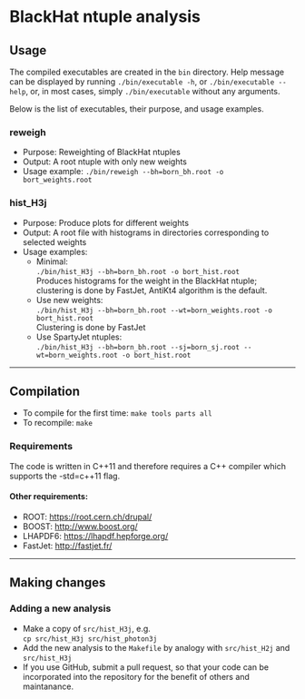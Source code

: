 # BlackHat ntuple analysis

## Usage

The compiled executables are created in the `bin` directory. Help message can be displayed by running `./bin/executable -h`, or `./bin/executable --help`, or, in most cases, simply `./bin/executable` without any arguments.

Below is the list of executables, their purpose, and usage examples.

### reweigh
* Purpose: Reweighting of BlackHat ntuples
* Output: A root ntuple with only new weights
* Usage example: `./bin/reweigh --bh=born_bh.root -o bort_weights.root`

### hist_H3j
* Purpose: Produce plots for different weights
* Output: A root file with histograms in directories corresponding to selected weights
* Usage examples:
  * Minimal: <br />
    `./bin/hist_H3j --bh=born_bh.root -o bort_hist.root` <br />
    Produces histograms for the weight in the BlackHat ntuple; clustering is done by FastJet, AntiKt4 algorithm is the default.
  * Use new weights: <br />
    `./bin/hist_H3j --bh=born_bh.root --wt=born_weights.root -o bort_hist.root` <br />
    Clustering is done by FastJet
  * Use SpartyJet ntuples: <br />
    `./bin/hist_H3j --bh=born_bh.root --sj=born_sj.root --wt=born_weights.root -o bort_hist.root`

---

## Compilation
* To compile for the first time: `make tools parts all`
* To recompile: `make`

### Requirements
The code is written in C++11 and therefore requires a C++ compiler which supports the -std=c++11 flag.
#### Other requirements:
* ROOT: <https://root.cern.ch/drupal/>
* BOOST: <http://www.boost.org/>
* LHAPDF6: <https://lhapdf.hepforge.org/>
* FastJet: <http://fastjet.fr/>

---

## Making changes

### Adding a new analysis
* Make a copy of `src/hist_H3j`, e.g. <br />
  `cp src/hist_H3j src/hist_photon3j`
* Add the new analysis to the `Makefile` by analogy with `src/hist_H2j` and `src/hist_H3j`
* If you use GitHub, submit a pull request, so that your code can be incorporated into the repository for the benefit of others and maintanance.
